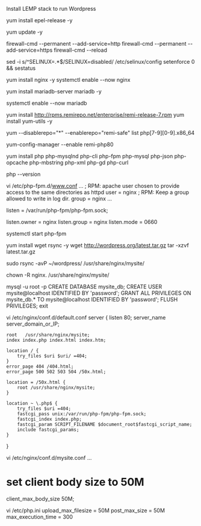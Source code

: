 Install LEMP stack to run Wordpress


yum install epel-release -y

yum update -y

firewall-cmd --permanent --add-service=http
firewall-cmd --permanent --add-service=https
firewall-cmd --reload

sed -i s/^SELINUX=.*$/SELINUX=disabled/ /etc/selinux/config
setenforce 0 && sestatus

yum install nginx -y
systemctl enable --now nginx



yum install mariadb-server mariadb -y

systemctl enable --now mariadb

yum install http://rpms.remirepo.net/enterprise/remi-release-7.rpm
yum install yum-utils -y

yum --disablerepo="*" --enablerepo="remi-safe" list php[7-9][0-9].x86_64

yum-config-manager --enable remi-php80

yum install php php-mysqlnd php-cli php-fpm php-mysql php-json php-opcache php-mbstring php-xml php-gd php-curl

php --version

vi /etc/php-fpm.d/www.conf
…
; RPM: apache user chosen to provide access to the same directories as httpd
user = nginx
; RPM: Keep a group allowed to write in log dir.
group = nginx
…

listen = /var/run/php-fpm/php-fpm.sock;

listen.owner = nginx
listen.group = nginx
listen.mode = 0660

systemctl start php-fpm


yum install wget rsync -y
wget http://wordpress.org/latest.tar.gz
tar -xzvf latest.tar.gz

sudo rsync -avP ~/wordpress/  /usr/share/nginx/mysite/

chown -R nginx. /usr/share/nginx/mysite/



mysql -u root -p
CREATE DATABASE mysite_db;
CREATE USER mysite@localhost IDENTIFIED BY 'password';
GRANT ALL PRIVILEGES ON mysite_db.* TO mysite@localhost IDENTIFIED BY 'password';
FLUSH PRIVILEGES;
exit



vi /etc/nginx/conf.d/default.conf
server {
    listen       80;
    server_name  server_domain_or_IP;

    root   /usr/share/nginx/mysite;
    index index.php index.html index.htm;

    location / {
        try_files $uri $uri/ =404;
    }
    error_page 404 /404.html;
    error_page 500 502 503 504 /50x.html;

    location = /50x.html {
        root /usr/share/nginx/mysite;
    }

    location ~ \.php$ {
        try_files $uri =404;
        fastcgi_pass unix:/var/run/php-fpm/php-fpm.sock;
        fastcgi_index index.php;
        fastcgi_param SCRIPT_FILENAME $document_root$fastcgi_script_name;
        include fastcgi_params;
    }
}

vi /etc/nginx/conf.d/mysite.conf
...
# set client body size to 50M
client_max_body_size 50M;

vi /etc/php.ini
upload_max_filesize = 50M
post_max_size = 50M
max_execution_time = 300


